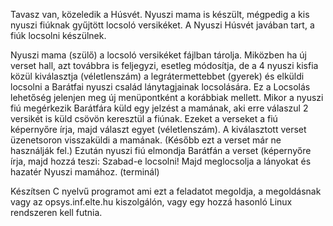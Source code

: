 Tavasz van, közeledik a Húsvét. Nyuszi mama is készült, mégpedig a kis nyuszi fiúknak gyűjtött locsoló versikéket. A Nyuszi Húsvét javában tart, a fiúk locsolni készülnek.

Nyuszi mama (szülő) a locsoló versikéket fájlban tárolja. Miközben ha új verset hall, azt továbbra is feljegyzi, esetleg módosítja, de a 4 nyuszi kisfia közül kiválasztja (véletlenszám) a legrátermettebbet (gyerek) és elküldi locsolni a Barátfai nyuszi család lánytagjainak locsolására. Ez a Locsolás lehetőség jelenjen meg új menüpontként a korábbiak mellett. Mikor a nyuszi fiú megérkezik Barátfára küld egy jelzést a mamának, aki erre válaszul 2 versikét is küld csövön keresztül a fiúnak. Ezeket a verseket a fiú képernyőre írja, majd választ egyet (véletlenszám). A kiválasztott verset üzenetsoron visszaküldi a mamának. (Később ezt a verset már ne használják fel.) Ezután nyuszi fiú elmondja Barátfán a verset (képernyőre írja, majd hozzá teszi: Szabad-e locsolni! Majd meglocsolja a lányokat és hazatér Nyuszi mamához. (terminál) 

Készítsen C nyelvű programot ami ezt a feladatot megoldja, a megoldásnak vagy az opsys.inf.elte.hu kiszolgálón, vagy egy hozzá hasonló Linux rendszeren kell futnia.